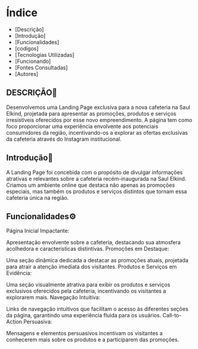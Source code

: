 # Índice   
   - [Descrição]
   - [Introdução]
   - [Funcionalidades]
   - [codigos]
   - [Tecnologias Utilizadas]
   - [Funcionando]
   - [Fontes Consultadas]
   - [Autores]

## DESCRIÇÃO📜
Desenvolvemos uma Landing Page exclusiva para a nova cafeteria na Saul Elkind, projetada para apresentar as promoções, produtos e serviços irresistíveis oferecidos por esse novo empreendimento. A página tem como foco proporcionar uma experiência envolvente aos potenciais consumidores da região, incentivando-os a explorar as ofertas exclusivas da cafeteria através do Instagram institucional.

## Introdução📖
A Landing Page foi concebida com o propósito de divulgar informações atrativas e relevantes sobre a cafeteria recém-inaugurada na Saul Elkind. Criamos um ambiente online que destaca não apenas as promoções especiais, mas também os produtos e serviços distintos que tornam essa cafeteria única na região.

## Funcionalidades⚙️
Página Inicial Impactante:

Apresentação envolvente sobre a cafeteria, destacando sua atmosfera acolhedora e características distintivas.
Promoções em Destaque:

Uma seção dinâmica dedicada a destacar as promoções atuais, projetada para atrair a atenção imediata dos visitantes.
Produtos e Serviços em Evidência:

Uma seção visualmente atrativa para exibir os produtos e serviços exclusivos oferecidos pela cafeteria, incentivando os visitantes a explorarem mais.
Navegação Intuitiva:

Links de navegação intuitivos que facilitam o acesso às diferentes seções da página, garantindo uma experiência fluida para os usuários.
Call-to-Action Persuasiva:

Mensagens e elementos persuasivos incentivam os visitantes a conhecerem mais sobre os produtos e a participarem das promoções.